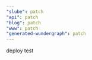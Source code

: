 ```yaml
---
"slube": patch
"api": patch
"blog": patch
"www": patch
"generated-wundergraph": patch
---
```


deploy test
